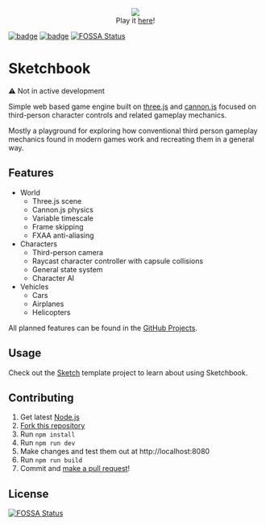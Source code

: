 <p align="center">
    <a href="http://jblaha.art"><img src="https://i.imgur.com/Y5YLgWR.png"></a>
    <br>
    Play it <a href="http://jblaha.art">here</a>!
    <br>
</p>

[![badge](https://img.shields.io/npm/v/sketchbook?style=flat-square)](https://www.npmjs.com/package/sketchbook)
[![badge](https://img.shields.io/travis/swift502/sketchbook?style=flat-square)](https://travis-ci.org/swift502/Sketchbook)
[![FOSSA Status](https://app.fossa.io/api/projects/git%2Bgithub.com%2Fswift502%2FSketchbook.svg?type=shield)](https://app.fossa.io/projects/git%2Bgithub.com%2Fswift502%2FSketchbook?ref=badge_shield)

# Sketchbook

:warning: Not in active development

Simple web based game engine built on [three.js](https://github.com/mrdoob/three.js) and [cannon.js](https://github.com/schteppe/cannon.js) focused on third-person character controls and related gameplay mechanics.

Mostly a playground for exploring how conventional third person gameplay mechanics found in modern games work and recreating them in a general way.


## Features

* World
    * Three.js scene
    * Cannon.js physics
    * Variable timescale
    * Frame skipping
    * FXAA anti-aliasing
* Characters
    * Third-person camera
    * Raycast character controller with capsule collisions
    * General state system
    * Character AI
* Vehicles
    * Cars
    * Airplanes
    * Helicopters

All planned features can be found in the [GitHub Projects](https://github.com/swift502/Sketchbook/projects).

## Usage

Check out the [Sketch](https://github.com/swift502/Sketch) template project to learn about using Sketchbook.

## Contributing

1. Get latest [Node.js](https://nodejs.org/en/)
2. [Fork this repository](https://help.github.com/en/github/getting-started-with-github/fork-a-repo)
3. Run `npm install`
4. Run `npm run dev`
5. Make changes and test them out at http://localhost:8080
6. Run `npm run build`
7. Commit and [make a pull request](https://help.github.com/en/github/collaborating-with-issues-and-pull-requests/creating-a-pull-request-from-a-fork)!



## License
[![FOSSA Status](https://app.fossa.io/api/projects/git%2Bgithub.com%2Fswift502%2FSketchbook.svg?type=large)](https://app.fossa.io/projects/git%2Bgithub.com%2Fswift502%2FSketchbook?ref=badge_large)